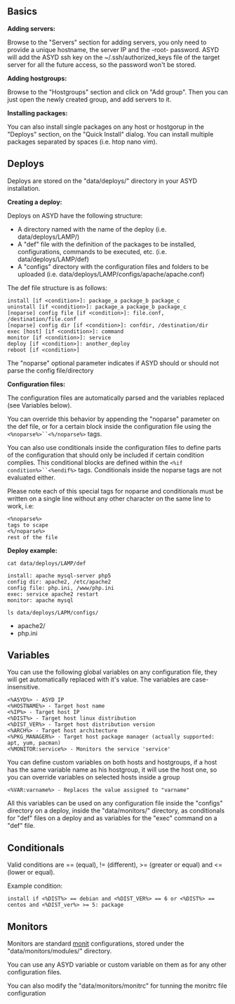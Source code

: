 Basics
------

**Adding servers:**

Browse to the "Servers" section for adding servers, you only need to provide a
unique hostname, the server IP and the -root- password.
ASYD will add the ASYD ssh key on the ~/.ssh/authorized_keys file of the target server
for all the future access, so the password won't be stored.

**Adding hostgroups:**

Browse to the "Hostgroups" section and click on "Add group". Then you can just
open the newly created group, and add servers to it.

**Installing packages:**

You can also install single packages on any host or hostgorup in the "Deploys" section,
on the "Quick Install" dialog. You can install multiple packages separated by spaces
(i.e. htop nano vim).

Deploys
-------

Deploys are stored on the "data/deploys/" directory in your ASYD installation.

**Creating a deploy:**

Deploys on ASYD have the following structure:

* A directory named with the name of the deploy (i.e. data/deploys/LAMP/)
* A "def" file with the definition of the packages to be installed,
  configurations, commands to be executed, etc. (i.e. data/deploys/LAMP/def)
* A "configs" directory with the configuration files and folders to be uploaded
  (i.e. data/deploys/LAMP/configs/apache/apache.conf)

The def file structure is as follows:

    install [if <condition>]: package_a package_b package_c
    uninstall [if <condition>]: package_a package_b package_c
    [noparse] config file [if <condition>]: file.conf, /destination/file.conf
    [noparse] config dir [if <condition>]: confdir, /destination/dir
    exec [host] [if <condition>]: command
    monitor [if <condition>]: service
    deploy [if <condition>]: another_deploy
    reboot [if <condition>]

The "noparse" optional parameter indicates if ASYD should or should not parse the config file/directory

**Configuration files:**

The configuration files are automatically parsed and the variables replaced (see Variables below).

You can override this behavior by appending the "noparse" parameter on the def file, or for a certain block
inside the configuration file using the `<%noparse%>``<%/noparse%>` tags.

You can also use conditionals inside the configuration files to define parts of the configuration that should
only be included if certain condition complies. This conditional blocks are defined within the
`<%if condition%>``<%endif%>` tags. Conditionals inside the noparse tags are not evaluated either.

Please note each of this special tags for noparse and conditionals must be written on a single line without
any other character on the same line to work, i.e:

    <%noparse%>
    tags to scape
    <%/noparse%>
    rest of the file

**Deploy example:**

`cat data/deploys/LAMP/def`

    install: apache mysql-server php5
    config dir: apache2, /etc/apache2
    config file: php.ini, /www/php.ini
    exec: service apache2 restart
    monitor: apache mysql

`ls data/deploys/LAPM/configs/`

- apache2/
- php.ini


Variables
---------

You can use the following global variables on any configuration file, they will
get automatically replaced with it's value. The variables are case-insensitive.

    <%ASYD%> - ASYD IP
    <%HOSTNAME%> - Target host name
    <%IP%> - Target host IP
    <%DIST%> - Target host linux distribution
    <%DIST_VER%> - Target host distribution version
    <%ARCH%> - Target host architecture
    <%PKG_MANAGER%> - Target host package manager (actually supported: apt, yum, pacman)
    <%MONITOR:service%> - Monitors the service 'service'

You can define custom variables on both hosts and hostgroups, if a host has the
same variable name as his hostgroup, it will use the host one, so you can override
variables on selected hosts inside a group

    <%VAR:varname%> - Replaces the value assigned to "varname"

All this variables can be used on any configuration file inside the "configs"
directory on a deploy, inside the "data/monitors/" directory, as conditionals
for "def" files on a deploy and as variables for the "exec" command on a "def" file.

Conditionals
------------

Valid conditions are == (equal), != (different), >= (greater or equal) and <= (lower or equal).

Example condition:

`install if <%DIST%> == debian and <%DIST_VER%> == 6 or <%DIST%> == centos and <%DIST_ver%> >= 5: package`

Monitors
--------

Monitors are standard [monit](http://mmonit.com/monit/) configurations, stored under the "data/monitors/modules/" directory.

You can use any ASYD variable or custom variable on them as for any other configuration files.

You can also modify the "data/monitors/monitrc" for tunning the monitrc file configuration
